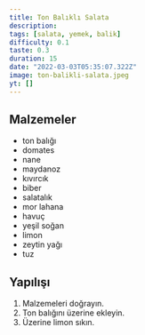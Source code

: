 ```yaml
---
title: Ton Balıklı Salata
description:
tags: [salata, yemek, balik]
difficulty: 0.1
taste: 0.3
duration: 15
date: "2022-03-03T05:35:07.322Z"
image: ton-balikli-salata.jpeg
yt: []
---
```


## Malzemeler

- ton balığı
- domates
- nane
- maydanoz
- kıvırcık
- biber
- salatalık
- mor lahana
- havuç
- yeşil soğan
- limon
- zeytin yağı
- tuz

## Yapılışı

1. Malzemeleri doğrayın.
2. Ton balığını üzerine ekleyin.
3. Üzerine limon sıkın.
